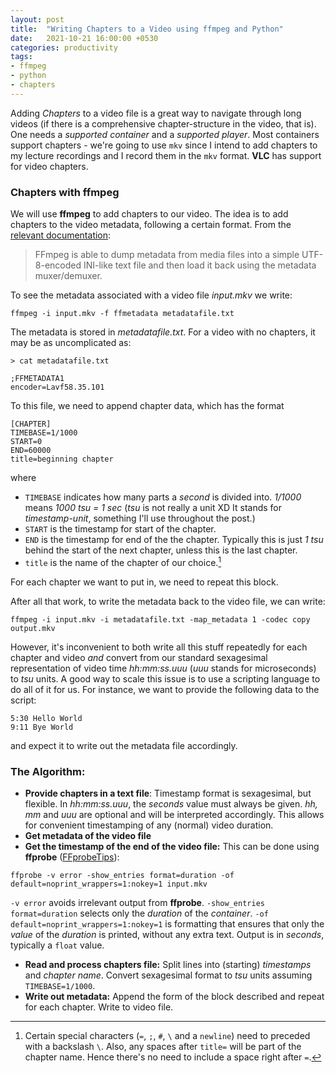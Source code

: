 ```yaml
---
layout: post
title:  "Writing Chapters to a Video using ffmpeg and Python"
date:   2021-10-21 16:00:00 +0530
categories: productivity
tags:
- ffmpeg
- python
- chapters
---
```


Adding *Chapters* to a video file is a great way to navigate through long videos (if there is a comprehensive chapter-structure in the video, that is). One needs a *supported container* and a *supported player*. Most containers support chapters - we're going to use `mkv` since I intend to add chapters to my lecture recordings and I record them in the `mkv` format. **VLC** has support for video chapters.

### Chapters with ffmpeg

We will use **ffmpeg** to add chapters to our video. The idea is to add chapters to the video metadata, following a certain format. From the [relevant documentation][1]:
> FFmpeg is able to dump metadata from media files into a simple UTF-8-encoded INI-like text file and then load it back using the metadata muxer/demuxer.

To see the metadata associated with a video file *input.mkv* we write:
```shell
ffmpeg -i input.mkv -f ffmetadata metadatafile.txt
```
The metadata is stored in *metadatafile.txt*. For a video with no chapters, it may be as uncomplicated as:
```shell
> cat metadatafile.txt

;FFMETADATA1
encoder=Lavf58.35.101
```
To this file, we need to append chapter data, which has the format
```
[CHAPTER]
TIMEBASE=1/1000
START=0
END=60000
title=beginning chapter
```
where
  - `TIMEBASE` indicates how many parts a *second* is divided into. *1/1000* means *1000 tsu = 1 sec* (*tsu* is not really a unit XD It stands for *timestamp-unit*, something I'll use throughout the post.)
  - `START` is the timestamp for start of the chapter.
  - `END` is the timestamp for end of the the chapter. Typically this is just *1 tsu* behind the start of the next chapter, unless this is the last chapter.
  - `title` is the name of the chapter of our choice.[^titlenote]

For each chapter we want to put in, we need to repeat this block.

After all that work, to write the metadata back to the video file, we can write:
```shell
ffmpeg -i input.mkv -i metadatafile.txt -map_metadata 1 -codec copy output.mkv
```

However, it's inconvenient to both write all this stuff repeatedly for each chapter and video *and* convert from our standard sexagesimal representation of video time *hh:mm:ss.uuu* (*uuu* stands for microseconds) to *tsu* units. A good way to scale this issue is to use a scripting language to do all of it for us. For instance, we want to provide the following data to the script:
```
5:30 Hello World
9:11 Bye World
```
and expect it to write out the metadata file accordingly.

### The Algorithm:
  
  - **Provide chapters in a text file**: Timestamp format is sexagesimal, but flexible. In *hh:mm:ss.uuu*, the *seconds* value must always be given. *hh, mm* and *uuu* are optional and will be interpreted accordingly. This allows for convenient timestamping of any (normal) video duration. 
  - **Get metadata of the video file**
  - **Get the timestamp of the end of the video file:** This can be done using **ffprobe** ([FFprobeTips][2]):
  ```shell
  ffprobe -v error -show_entries format=duration -of default=noprint_wrappers=1:nokey=1 input.mkv
  ```
  `-v error` avoids irrelevant output from **ffprobe**. `-show_entries format=duration` selects only the *duration* of the *container*. `-of default=noprint_wrappers=1:nokey=1` is formatting that ensures that only the *value* of the *duration* is printed, without any extra text. Output is in *seconds*, typically a `float` value.
  - **Read and process chapters file:** Split lines into (starting) *timestamps* and *chapter name*. Convert sexagesimal format to *tsu* units assuming `TIMEBASE=1/1000`.
  - **Write out metadata:** Append the form of the block described and repeat for each chapter. Write to video file.






[^titlenote]: Certain special characters (`=`, `;`, `#`, `\` and a `newline`) need to preceded with a backslash `\`. Also, any spaces after `title=` will be part of the chapter name. Hence there's no need to include a space right after `=`.







[1]: <https://ffmpeg.org/ffmpeg-formats.html#Metadata-1>
[2]: <http://trac.ffmpeg.org/wiki/FFprobeTips>